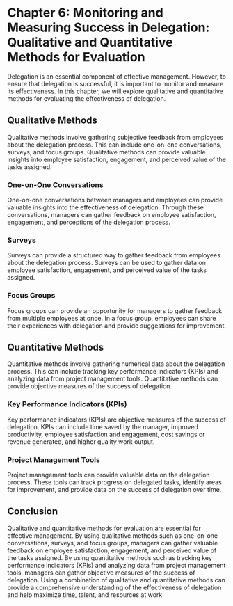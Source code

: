 Chapter 6: Monitoring and Measuring Success in Delegation: Qualitative and Quantitative Methods for Evaluation
==============================================================================================================

Delegation is an essential component of effective management. However, to ensure that delegation is successful, it is important to monitor and measure its effectiveness. In this chapter, we will explore qualitative and quantitative methods for evaluating the effectiveness of delegation.

Qualitative Methods
-------------------

Qualitative methods involve gathering subjective feedback from employees about the delegation process. This can include one-on-one conversations, surveys, and focus groups. Qualitative methods can provide valuable insights into employee satisfaction, engagement, and perceived value of the tasks assigned.

### One-on-One Conversations

One-on-one conversations between managers and employees can provide valuable insights into the effectiveness of delegation. Through these conversations, managers can gather feedback on employee satisfaction, engagement, and perceptions of the delegation process.

### Surveys

Surveys can provide a structured way to gather feedback from employees about the delegation process. Surveys can be used to gather data on employee satisfaction, engagement, and perceived value of the tasks assigned.

### Focus Groups

Focus groups can provide an opportunity for managers to gather feedback from multiple employees at once. In a focus group, employees can share their experiences with delegation and provide suggestions for improvement.

Quantitative Methods
--------------------

Quantitative methods involve gathering numerical data about the delegation process. This can include tracking key performance indicators (KPIs) and analyzing data from project management tools. Quantitative methods can provide objective measures of the success of delegation.

### Key Performance Indicators (KPIs)

Key performance indicators (KPIs) are objective measures of the success of delegation. KPIs can include time saved by the manager, improved productivity, employee satisfaction and engagement, cost savings or revenue generated, and higher quality work output.

### Project Management Tools

Project management tools can provide valuable data on the delegation process. These tools can track progress on delegated tasks, identify areas for improvement, and provide data on the success of delegation over time.

Conclusion
----------

Qualitative and quantitative methods for evaluation are essential for effective management. By using qualitative methods such as one-on-one conversations, surveys, and focus groups, managers can gather valuable feedback on employee satisfaction, engagement, and perceived value of the tasks assigned. By using quantitative methods such as tracking key performance indicators (KPIs) and analyzing data from project management tools, managers can gather objective measures of the success of delegation. Using a combination of qualitative and quantitative methods can provide a comprehensive understanding of the effectiveness of delegation and help maximize time, talent, and resources at work.
